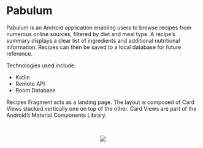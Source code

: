 # Pabulum

Pabulum is an Android application enabling users to browse recipes from numerous online sources, filtered by diet and meal type. A recipe’s summary displays a clear list of ingredients and additional nutritional information. Recipes can then be saved to a local database for future reference.

Technologies used include:
* Kotlin
* Remote API
* Room Database

Recipes Fragment acts as a landing page. The layout is composed of Card Views stacked vertically one on top of the other. Card Views are part of the Android’s Material Components Library. 

<br>
<p align="center">
  <img src="https://user-images.githubusercontent.com/42835959/231076712-4fa3217d-d137-440f-a418-c243da2396fa.png">
</p>
